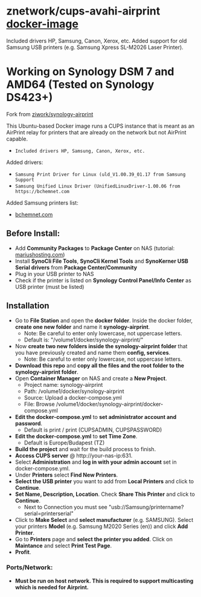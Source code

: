 # znetwork/cups-avahi-airprint [docker-image](https://hub.docker.com/r/znetwork/synology-airprint)
Included drivers HP, Samsung, Canon, Xerox, etc. Added support for old Samsung USB printers (e.g. Samsung Xpress SL-M2026 Laser Printer).

# Working on Synology DSM 7 and AMD64 (Tested on Synology DS423+)

Fork from [ziwork/synology-airprint](https://github.com/ziwork/synology-airprint)

This Ubuntu-based Docker image runs a CUPS instance that is meant as an AirPrint relay for printers that are already on the network but not AirPrint capable.
* `Included drivers HP, Samsung, Canon, Xerox, etc.`

Added drivers:
* `Samsung Print Driver for Linux (uld_V1.00.39_01.17 from Samsung Support`
* `Samsung Unified Linux Driver (UnifiedLinuxDriver-1.00.06 from https://bchemnet.com`

Added Samsung printers list:
* [bchemnet.com](https://www.bchemnet.com/suldr/supported.html)

## Before Install:
- Add **Community Packages** to **Package Center** on NAS (tutorial: [mariushosting.com](https://mariushosting.com/synology-how-to-add-community-packages-to-package-center))
- Install **SynoCli File Tools**, **SynoCli Kernel Tools** and **SynoKerner USB Serial drivers** from **Package Center/Community**
- Plug in your USB printer to NAS
- Check if the printer is listed on **Synology Control Panel/Info Center** as USB printer (must be listed)

## Installation
- Go to **File Station** and open the **docker folder**. Inside the docker folder, **create one new folder** and name it **synology-airprint**.
  - Note: Be careful to enter only lowercase, not uppercase letters.
  - Default is: "/volume1/docker/synology-airprint/"
- Now **create two new folders inside the synology-airprint folder** that you have previously created and name them **config, services**.
  - Note: Be careful to enter only lowercase, not uppercase letters.
- **Download this repo** and **copy all the files and the root folder to the synology-airprint folder**.
- Open **Container Manager** on NAS and create a **New Project**.
  - Project name: synology-airprint
  - Path: /volume1/docker/synology-airprint
  - Source: Upload a docker-compose.yml
  - File: Browse /volume1/docker/synology-airprint/docker-compose.yml
- **Edit the docker-compose.yml** to **set administrator account and password**.
  - Default is print / print (CUPSADMIN, CUPSPASSWORD)
- **Edit the docker-compose.yml** to **set Time Zone**.
  - Default is Europe/Budapest (TZ)
- **Build the project** and wait for the build process to finish.
- **Access CUPS server** @ http://your-nas-ip:631.
- Select **Administration** and **log in with your admin account** set in docker-compose.yml.
- Under **Printers** select **Find New Printers**.
- **Select the USB printer** you want to add from **Local Printers** and click to **Continue**.
- **Set Name, Description, Location**. Check **Share This Printer** and click to **Continue**.
  - Next to Connection you must see "usb://Samsung/printername?serial=printerserial"
- Click to **Make Select** and **select manufacturer** (e.g. SAMSUNG). Select your printers **Model** (e.g. Samsung M2020 Series (en)) and click **Add Printer**.
- Go to **Printers** page and **select the printer you added**. Click on **Maintance** and select **Print Test Page**.
- **Profit**.
  
### Ports/Network:
* **Must be run on host network. This is required to support multicasting which is needed for Airprint.**
